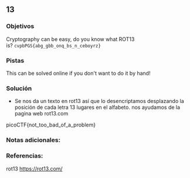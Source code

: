 ## 13
### Objetivos 
Cryptography can be easy, do you know what ROT13 is? `cvpbPGS{abg_gbb_onq_bs_n_ceboyrz}`

### Pistas
This can be solved online if you don't want to do it by hand!

### Solución 
- Se nos da un texto en rot13 así que lo desencriptamos desplazando la posición de cada letra 13 lugares en el alfabeto. nos ayudamos de la pagina web rot13.com

picoCTF{not_too_bad_of_a_problem}

### Notas adicionales:

### Referencias:
rot13 https://rot13.com/